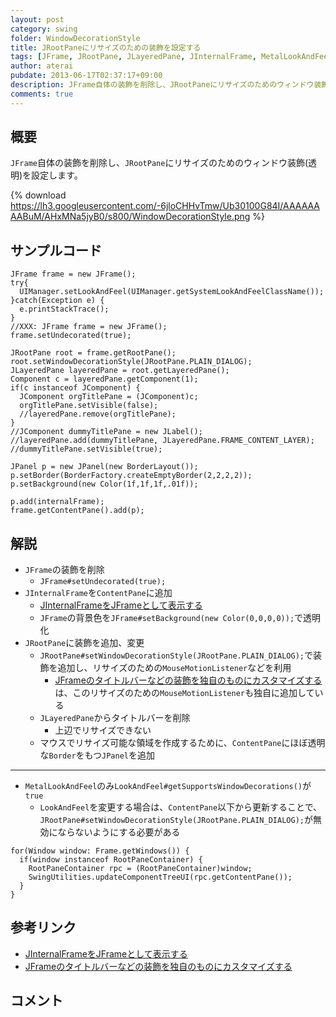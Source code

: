 ```yaml
---
layout: post
category: swing
folder: WindowDecorationStyle
title: JRootPaneにリサイズのための装飾を設定する
tags: [JFrame, JRootPane, JLayeredPane, JInternalFrame, MetalLookAndFeel]
author: aterai
pubdate: 2013-06-17T02:37:17+09:00
description: JFrame自体の装飾を削除し、JRootPaneにリサイズのためのウィンドウ装飾(透明)を設定します。
comments: true
---
```

## 概要
`JFrame`自体の装飾を削除し、`JRootPane`にリサイズのためのウィンドウ装飾(透明)を設定します。

{% download https://lh3.googleusercontent.com/-6jloCHHvTmw/Ub30100G84I/AAAAAAAABuM/AHxMNa5jyB0/s800/WindowDecorationStyle.png %}

## サンプルコード
<pre class="prettyprint"><code>JFrame frame = new JFrame();
try{
  UIManager.setLookAndFeel(UIManager.getSystemLookAndFeelClassName());
}catch(Exception e) {
  e.printStackTrace();
}
//XXX: JFrame frame = new JFrame();
frame.setUndecorated(true);

JRootPane root = frame.getRootPane();
root.setWindowDecorationStyle(JRootPane.PLAIN_DIALOG);
JLayeredPane layeredPane = root.getLayeredPane();
Component c = layeredPane.getComponent(1);
if(c instanceof JComponent) {
  JComponent orgTitlePane = (JComponent)c;
  orgTitlePane.setVisible(false);
  //layeredPane.remove(orgTitlePane);
}
//JComponent dummyTitlePane = new JLabel();
//layeredPane.add(dummyTitlePane, JLayeredPane.FRAME_CONTENT_LAYER);
//dummyTitlePane.setVisible(true);

JPanel p = new JPanel(new BorderLayout());
p.setBorder(BorderFactory.createEmptyBorder(2,2,2,2));
p.setBackground(new Color(1f,1f,1f,.01f));

p.add(internalFrame);
frame.getContentPane().add(p);
</code></pre>

## 解説
- `JFrame`の装飾を削除
    - `JFrame#setUndecorated(true);`
- `JInternalFrame`を`ContentPane`に追加
    - [JInternalFrameをJFrameとして表示する](http://ateraimemo.com/Swing/InternalFrameTitleBar.html)
    - `JFrame`の背景色を`JFrame#setBackground(new Color(0,0,0,0));`で透明化
- `JRootPane`に装飾を追加、変更
    - `JRootPane#setWindowDecorationStyle(JRootPane.PLAIN_DIALOG);`で装飾を追加し、リサイズのための`MouseMotionListener`などを利用
        - [JFrameのタイトルバーなどの装飾を独自のものにカスタマイズする](http://ateraimemo.com/Swing/CustomDecoratedFrame.html)は、このリサイズのための`MouseMotionListener`も独自に追加している
    - `JLayeredPane`からタイトルバーを削除
        - 上辺でリサイズできない
    - マウスでリサイズ可能な領域を作成するために、`ContentPane`にほぼ透明な`Border`をもつ`JPanel`を追加

<!-- dummy comment line for breaking list -->

- - - -
- `MetalLookAndFeel`のみ`LookAndFeel#getSupportsWindowDecorations()`が`true`
    - `LookAndFeel`を変更する場合は、`ContentPane`以下から更新することで、`JRootPane#setWindowDecorationStyle(JRootPane.PLAIN_DIALOG);`が無効にならないようにする必要がある

<!-- dummy comment line for breaking list -->

<pre class="prettyprint"><code>for(Window window: Frame.getWindows()) {
  if(window instanceof RootPaneContainer) {
    RootPaneContainer rpc = (RootPaneContainer)window;
    SwingUtilities.updateComponentTreeUI(rpc.getContentPane());
  }
}
</code></pre>

## 参考リンク
- [JInternalFrameをJFrameとして表示する](http://ateraimemo.com/Swing/InternalFrameTitleBar.html)
- [JFrameのタイトルバーなどの装飾を独自のものにカスタマイズする](http://ateraimemo.com/Swing/CustomDecoratedFrame.html)

<!-- dummy comment line for breaking list -->

## コメント
